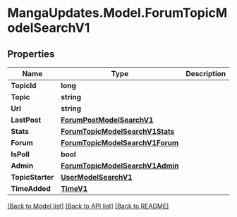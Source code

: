 # MangaUpdates.Model.ForumTopicModelSearchV1

## Properties

Name | Type | Description | Notes
------------ | ------------- | ------------- | -------------
**TopicId** | **long** |  | [optional] 
**Topic** | **string** |  | [optional] 
**Url** | **string** |  | [optional] 
**LastPost** | [**ForumPostModelSearchV1**](ForumPostModelSearchV1.md) |  | [optional] 
**Stats** | [**ForumTopicModelSearchV1Stats**](ForumTopicModelSearchV1Stats.md) |  | [optional] 
**Forum** | [**ForumTopicModelSearchV1Forum**](ForumTopicModelSearchV1Forum.md) |  | [optional] 
**IsPoll** | **bool** |  | [optional] 
**Admin** | [**ForumTopicModelSearchV1Admin**](ForumTopicModelSearchV1Admin.md) |  | [optional] 
**TopicStarter** | [**UserModelSearchV1**](UserModelSearchV1.md) |  | [optional] 
**TimeAdded** | [**TimeV1**](TimeV1.md) |  | [optional] 

[[Back to Model list]](../README.md#documentation-for-models) [[Back to API list]](../README.md#documentation-for-api-endpoints) [[Back to README]](../README.md)

